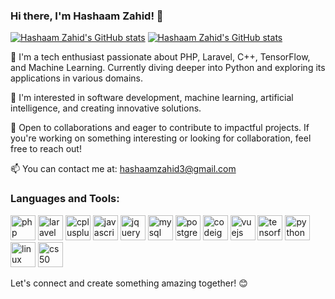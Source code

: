 ### Hi there, I'm Hashaam Zahid! 👋

[![Hashaam Zahid's GitHub stats](https://github-readme-stats.vercel.app/api?username=hashaam-zahid)](https://github.com/hashaam-zahid/github-readme-stats)
[![Hashaam Zahid's GitHub stats](https://github-readme-stats.vercel.app/api?username=hashaam-zahid&show_icons=true&theme=dark&include_all_commits=true&count_private=true)](https://github.com/hashaam-zahid/github-readme-stats)


🌱 I'm a tech enthusiast passionate about PHP, Laravel, C++, TensorFlow, and Machine Learning. Currently diving deeper into Python and exploring its applications in various domains.

👀 I'm interested in software development, machine learning, artificial intelligence, and creating innovative solutions.

💼 Open to collaborations and eager to contribute to impactful projects. If you're working on something interesting or looking for collaboration, feel free to reach out!

📫 You can contact me at: hashaamzahid3@gmail.com

### Languages and Tools:
<p align="left">
  <img src="https://cdn.jsdelivr.net/gh/devicons/devicon/icons/php/php-original.svg" alt="php" width="40" height="40"/>
  <img src="https://cdn.jsdelivr.net/gh/devicons/devicon/icons/laravel/laravel-plain.svg" alt="laravel" width="40" height="40"/>
  <img src="https://cdn.jsdelivr.net/gh/devicons/devicon/icons/cplusplus/cplusplus-original.svg" alt="cplusplus" width="40" height="40"/>
  <img src="https://cdn.jsdelivr.net/gh/devicons/devicon/icons/javascript/javascript-original.svg" alt="javascript" width="40" height="40"/>
  <img src="https://cdn.jsdelivr.net/gh/devicons/devicon/icons/jquery/jquery-original.svg" alt="jquery" width="40" height="40"/>
  <img src="https://cdn.jsdelivr.net/gh/devicons/devicon/icons/mysql/mysql-original.svg" alt="mysql" width="40" height="40"/>
  <img src="https://cdn.jsdelivr.net/gh/devicons/devicon/icons/postgresql/postgresql-original.svg" alt="postgresql" width="40" height="40"/>
  <img src="https://cdn.jsdelivr.net/gh/devicons/devicon/icons/codeigniter/codeigniter-plain.svg" alt="codeigniter" width="40" height="40"/>
  <img src="https://cdn.jsdelivr.net/gh/devicons/devicon/icons/vuejs/vuejs-original.svg" alt="vuejs" width="40" height="40"/>
  <img src="https://cdn.jsdelivr.net/gh/devicons/devicon/icons/tensorflow/tensorflow-original.svg" alt="tensorflow" width="40" height="40"/>
  <img src="https://cdn.jsdelivr.net/gh/devicons/devicon/icons/python/python-original.svg" alt="python" width="40" height="40"/>
  <img src="https://cdn.jsdelivr.net/gh/devicons/devicon/icons/linux/linux-original.svg" alt="linux" width="40" height="40"/>
  <img src="https://miro.medium.com/v2/resize:fit:700/1*IYCifTCCR2ah-79u94Z3wg.png" alt="cs50" width="40" height="40"/>
</p>

Let's connect and create something amazing together! 😊
